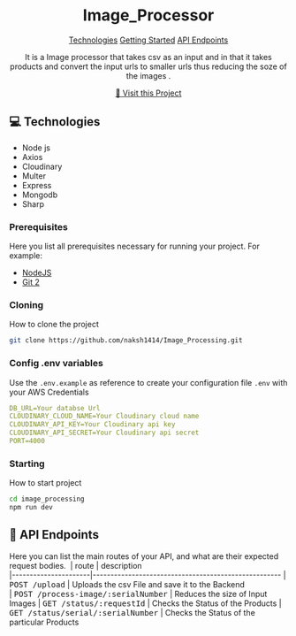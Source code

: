 
<h1 align="center" style="font-weight: bold;">Image_Processor</h1>

<p align="center">
<a href="#tech">Technologies</a>
<a href="#started">Getting Started</a>
<a href="#routes">API Endpoints</a>
</p>


<p align="center">It is a Image processor that takes csv as an input and in that it takes products and convert the input urls to smaller urls thus reducing the soze of the images .</p>


<p align="center">
<a href="https://image-processing-9e2g.onrender.com/">📱 Visit this Project</a>
</p>

<h2 id="technologies">💻 Technologies</h2>

- Node js
- Axios
- Cloudinary
- Multer
- Express
- Mongodb
- Sharp 

<h3>Prerequisites</h3>

Here you list all prerequisites necessary for running your project. For example:

- [NodeJS](https://github.com/)
- [Git 2](https://github.com)

<h3>Cloning</h3>

How to clone the project

```bash
git clone https://github.com/naksh1414/Image_Processing.git
```

<h3>Config .env variables</h2>

Use the `.env.example` as reference to create your configuration file `.env` with your AWS Credentials

```yaml
DB_URL=Your databse Url
CLOUDINARY_CLOUD_NAME=Your Cloudinary cloud name 
CLOUDINARY_API_KEY=Your Cloudinary api key
CLOUDINARY_API_SECRET=Your Cloudinary api secret 
PORT=4000
```

<h3>Starting</h3>

How to start project

```bash
cd image_processing
npm run dev 
```

<h2 id="routes">📍 API Endpoints</h2>

Here you can list the main routes of your API, and what are their expected request bodies.
​
| route               | description                                          
|----------------------|-----------------------------------------------------
| <kbd>POST /upload</kbd>     | Uploads the csv File and save it to the Backend  
| <kbd>POST /process-image/:serialNumber</kbd>     | Reduces the size of Input Images
| <kbd>GET /status/:requestId</kbd>     | Checks the Status of the Products 
| <kbd>GET /status/serial/:serialNumber</kbd>     | Checks the Status of the particular Products 


```
